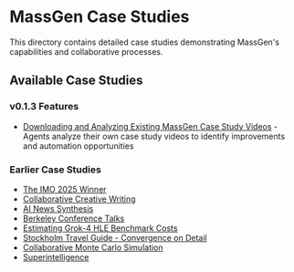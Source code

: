 # MassGen Case Studies

This directory contains detailed case studies demonstrating MassGen's capabilities and collaborative processes.

## Available Case Studies

### v0.1.3 Features

*   [Downloading and Analyzing Existing MassGen Case Study Videos](multimodal-case-study-video-analysis.md) - Agents analyze their own case study videos to identify improvements and automation opportunities

### Earlier Case Studies

*   [The IMO 2025 Winner](imo_2025_winner.md)
*   [Collaborative Creative Writing](collaborative_creative_writing.md)
*   [AI News Synthesis](diverse_ai_news.md)
*   [Berkeley Conference Talks](berkeley-conference-talks.md)
*   [Estimating Grok-4 HLE Benchmark Costs](grok_hle_cost.md)
*   [Stockholm Travel Guide - Convergence on Detail](stockholm_travel_guide.md)
*   [Collaborative Monte Carlo Simulation](nvidia_stock_prediction.md)
*   [Superintelligence](SuperIntelligence.md)

